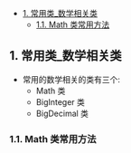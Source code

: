 <!-- TOC -->

- [1. 常用类_数学相关类](#1-常用类_数学相关类)
  - [1.1. Math 类常用方法](#11-math-类常用方法)

<!-- /TOC -->

## 1. 常用类_数学相关类
- 常用的数学相关的类有三个:  
  - Math 类
  - BigInteger 类
  - BigDecimal 类

### 1.1. Math 类常用方法
